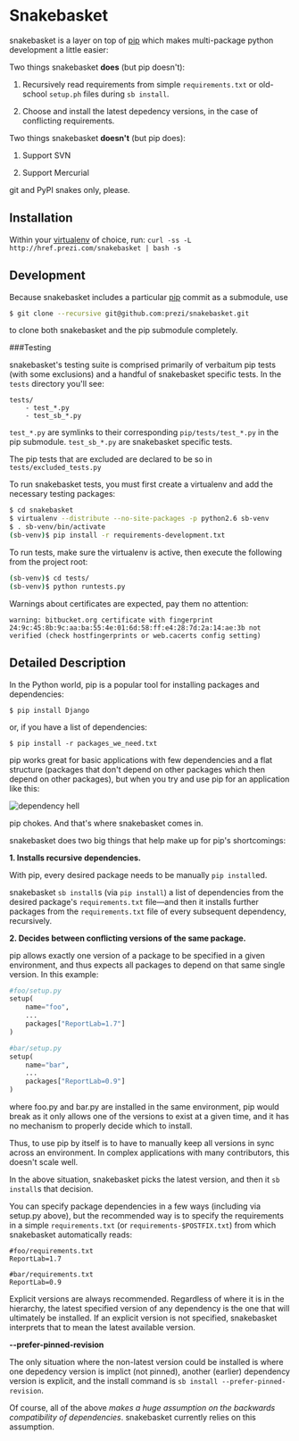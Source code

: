 Snakebasket
===============

snakebasket is a layer on top of [pip](https://github.com/pypa/pip) which makes multi-package python development a little easier:

Two things snakebasket **does** (but pip doesn't):

1. Recursively read requirements from simple `requirements.txt` or old-school `setup.ph` files during `sb install`.

2. Choose and install the latest depedency versions, in the case of conflicting requirements.

Two things snakebasket **doesn't** (but pip does):

1. Support SVN

2. Support Mercurial

git and PyPI snakes only, please.

Installation
---
Within your [virtualenv](https://pypi.python.org/pypi/virtualenv) of choice, run:
`curl -ss -L http://href.prezi.com/snakebasket | bash -s`

Development
---
Because snakebasket includes a particular [pip](https://github.com/pypa/pip) commit as a submodule, use
```bash
$ git clone --recursive git@github.com:prezi/snakebasket.git 
```
to clone both snakebasket and the pip submodule completely.

###Testing

snakebasket's testing suite is comprised primarily of verbaitum pip tests (with some exclusions) and a handful of snakebasket specific tests. In the `tests` directory you'll see:

```
tests/
    - test_*.py
    - test_sb_*.py
```

`test_*.py` are symlinks to their corresponding `pip/tests/test_*.py` in the pip submodule. `test_sb_*.py` are snakebasket specific tests.

The pip tests that are excluded are declared to be so in `tests/excluded_tests.py`

To run snakebasket tests, you must first create a virtualenv
and add the necessary testing packages:
```bash
$ cd snakebasket
$ virtualenv --distribute --no-site-packages -p python2.6 sb-venv
$ . sb-venv/bin/activate
(sb-venv)$ pip install -r requirements-development.txt 
```
To run tests, make sure the virtualenv is active, then execute the
following from the project root:
```bash
(sb-venv)$ cd tests/
(sb-venv)$ python runtests.py
```
Warnings about certificates are expected, pay them no attention:
```
warning: bitbucket.org certificate with fingerprint 24:9c:45:8b:9c:aa:ba:55:4e:01:6d:58:ff:e4:28:7d:2a:14:ae:3b not verified (check hostfingerprints or web.cacerts config setting)
```

Detailed Description
---
In the Python world, pip is a popular tool for installing packages and dependencies:

`$ pip install Django`

or, if you have a list of dependencies:

`$ pip install -r packages_we_need.txt`

pip works great for basic applications with few dependencies and a flat structure (packages that don't depend on other packages which then depend on other packages), but when you try and use pip for an application like this:

![dependency hell](https://github.com/prezi/snakebasket/wiki/dependency_hell.jpg)

pip chokes. And that's where snakebasket comes in.

snakebasket does two big things that help make up for pip's shortcomings: 

**1. Installs recursive dependencies.**

With pip, every desired package needs to be manually `pip install`ed.

snakebasket `sb install`s (via `pip install`) a list of dependencies from the desired package's `requirements.txt` file—and then it installs further packages from the `requirements.txt` file of every subsequent dependency, recursively.

**2. Decides between conflicting versions of the same package.**

pip allows exactly one version of a package to be specified in a given environment, and thus expects all packages to depend on that same single version. In this example:

```python
#foo/setup.py
setup(
    name="foo",
    ...
    packages["ReportLab=1.7"]
)
```

```python
#bar/setup.py
setup(
    name="bar",
    ...
    packages["ReportLab=0.9"]
)
```

where foo.py and bar.py are installed in the same environment, pip would break as it only allows one of the versions to exist at a given time, and it has no mechanism to properly decide which to install.

Thus, to use pip by itself is to have to manually keep all versions in sync across an environment. In complex applications with many contributors, this doesn't scale well.

In the above situation, snakebasket picks the latest version, and then it `sb install`s that decision.

You can specify package dependencies in a few ways (including via setup.py above), but the recommended way is to specify the requirements in a simple `requirements.txt` (or `requirements-$POSTFIX.txt`) from which snakebasket automatically reads:

```
#foo/requirements.txt
ReportLab=1.7
```

```
#bar/requirements.txt
ReportLab=0.9
```

Explicit versions are always recommended. Regardless of where it is in the hierarchy, the latest specified version of any dependency is the one that will ultimately be installed. If an explicit version is not specified, snakebasket interprets that to mean the latest available version.

**--prefer-pinned-revision**

The only situation where the non-latest version could be installed is where one depedency version is implict (not pinned), another (earlier) dependency version is explicit, and the install command is `sb install --prefer-pinned-revision`.

Of course, all of the above *makes a huge assumption on the backwards compatibility of dependencies*. snakebasket currently relies on this assumption.
